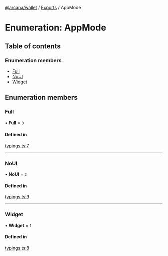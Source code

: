 [@arcana/wallet](../README.md) / [Exports](../modules.md) / AppMode

# Enumeration: AppMode

## Table of contents

### Enumeration members

- [Full](AppMode.md#full)
- [NoUI](AppMode.md#noui)
- [Widget](AppMode.md#widget)

## Enumeration members

### Full

• **Full** = `0`

#### Defined in

[typings.ts:7](https://github.com/arcana-network/wallet/blob/e97339a/src/typings.ts#L7)

---

### NoUI

• **NoUI** = `2`

#### Defined in

[typings.ts:9](https://github.com/arcana-network/wallet/blob/e97339a/src/typings.ts#L9)

---

### Widget

• **Widget** = `1`

#### Defined in

[typings.ts:8](https://github.com/arcana-network/wallet/blob/e97339a/src/typings.ts#L8)
